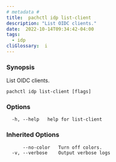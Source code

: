 ```yaml
---
# metadata # 
title:  pachctl idp list-client
description: "List OIDC clients."
date:  2022-10-14T09:34:42-04:00
tags:
  - idp
cliGlossary:  i
---
```


### Synopsis

List OIDC clients.

```
pachctl idp list-client [flags]
```

### Options

```
  -h, --help   help for list-client
```

### Inherited Options

```
      --no-color   Turn off colors.
  -v, --verbose    Output verbose logs
```

